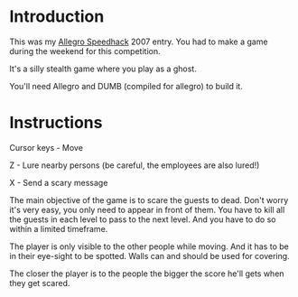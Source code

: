 # Introduction

This was my [Allegro Speedhack](http://www.speedhack.allegro.cc) 2007 entry. You had to make a game during the weekend for this competition.

It's a silly stealth game where you play as a ghost.

You'll need Allegro and DUMB (compiled for allegro) to build it.

# Instructions

 Cursor keys 	- Move

 Z 		- Lure nearby persons (be careful, the employees are also lured!)

 X 		- Send a scary message

The main objective of the game is to scare the guests to dead. Don't worry it's very easy, you only need to appear in front of them. You have to kill all the guests in each level to pass to the next level. And you have to do so
within a limited timeframe.

The player is only visible to the other people while moving. And it has to be in their eye-sight to be spotted. Walls can and should be used for covering.

The closer the player is to the people the bigger the score he'll gets when they get scared.
